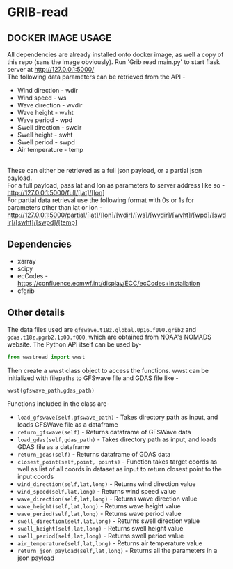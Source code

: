 # GRIB-read
## DOCKER IMAGE USAGE
All dependencies are already installed onto docker image, as well a copy of this repo (sans the image obviously). Run 'Grib read main.py' to start flask server at http://127.0.0.1:5000/  <br>
The following data parameters can be retrieved from the API - 
- Wind direction - wdir
- Wind speed - ws
- Wave direction - wvdir
- Wave height - wvht
- Wave period - wpd
- Swell direction - swdir
- Swell height - swht
- Swell period - swpd
- Air temperature - temp

<br>These can either be retrieved as a full json payload, or a partial json payload.<br>
For a full payload, pass lat and lon as parameters to server address like so - <a href='http://127.0.0.1:5000/full/0/0'>http://127.0.0.1:5000/full/[lat]/[lon]</a> <br>
For partial data retrieval use the following format with 0s or 1s for parameters other than lat or lon - <a href='http://127.0.0.1:5000/partial/0/0/1/1/1/1/1/1/1/1/1'>http://127.0.0.1:5000/partial/[lat]/[lon]/[wdir]/[ws]/[wvdir]/[wvht]/[wpd]/[swdir]/[swht]/[swpd]/[temp]</a> <br>

## Dependencies
- xarray
- scipy
- ecCodes - https://confluence.ecmwf.int/display/ECC/ecCodes+installation
- cfgrib

## Other details
The data files used are ```gfswave.t18z.global.0p16.f000.grib2``` and ```gdas.t18z.pgrb2.1p00.f000```, which are obtained from NOAA's NOMADS website.
The Python API itself can be used by-
 ```python
 from wwstread import wwst
 ```

Then create a wwst class object to access the functions. wwst can be initialized with filepaths to GFSwave file and GDAS file like -
 ```python
 wwst(gfswave_path,gdas_path)
 ```
Functions included in the class are-
  - ``` load_gfswave(self,gfswave_path) ``` - Takes directory path as input, and loads GFSWave file as a dataframe
  - ``` return_gfswave(self) ``` - Returns dataframe of GFSWave data
  - ``` load_gdas(self,gdas_path) ``` - Takes directory path as input, and loads GDAS file as a dataframe
  - ``` return_gdas(self) ``` - Returns dataframe of GDAS data
  - ``` closest_point(self,point, points) ``` - Function takes target coords as well as list of all coords in dataset as input to return closest point to the input coords
  - ``` wind_direction(self,lat,long) ``` - Returns wind direction value
  - ``` wind_speed(self,lat,long) ``` - Returns wind speed value
  - ``` wave_direction(self,lat,long) ``` - Returns wave direction value
  - ``` wave_height(self,lat,long) ``` - Returns wave height value
  - ``` wave_period(self,lat,long) ``` - Returns wave period value
  - ``` swell_direction(self,lat,long) ``` - Returns swell direction value
  - ``` swell_height(self,lat,long) ``` - Returns swell height value
  - ``` swell_period(self,lat,long) ``` - Returns swell period value
  - ``` air_temperature(self,lat,long) ``` - Returns air temperature value
  - ``` return_json_payload(self,lat,long) ``` - Returns all the parameters in a json payload
